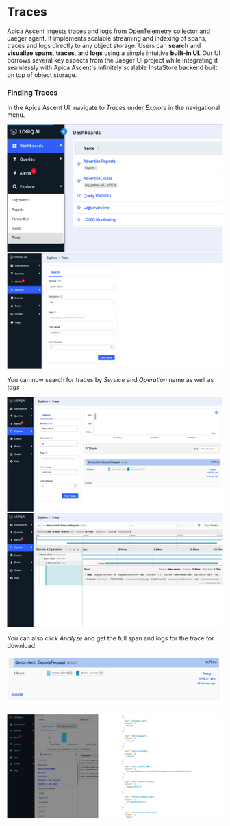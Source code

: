 # Traces

Apica Ascent ingests traces and logs from OpenTelemetry collector and Jaeger agent. It implements scalable streaming and indexing of spans, traces and logs directly to any object storage. Users can **search** and **visualize** **spans**, **traces**, and **logs** using a simple intuitive **built-in UI**. Our UI borrows several key aspects from the Jaeger UI project while integrating it seamlessly with Apica Ascent's infinitely scalable InstaStore backend built on top of object storage.

### Finding Traces

In the Apica Ascent UI, navigate to _Traces_ under _Explore_ in the navigational menu.

![Traces navigational menu](<../.gitbook/assets/Screen Shot 2022-07-12 at 5.08.14 PM.png>) ![Search for Tracens and Spans](<../.gitbook/assets/Screen Shot 2022-07-12 at 5.08.39 PM.png>)

You can now search for traces by _Service_ and _Operation_ name as well as _tags_

![Searching by Operation and Service](<../.gitbook/assets/Screen Shot 2022-07-12 at 5.11.50 PM.png>) ![Looking at a trace](<../.gitbook/assets/Screen Shot 2022-07-12 at 5.12.09 PM.png>)

You can also click _Analyze_ and get the full span and logs for the trace for download.

![Analyze to go to get and download all data for a trace](<../.gitbook/assets/Screen Shot 2022-07-12 at 5.12.29 PM.png>)

![](<../.gitbook/assets/Screen Shot 2022-07-12 at 5.14.04 PM.png>)

